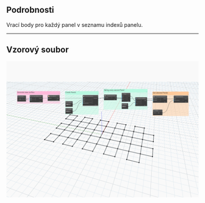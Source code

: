 ## Podrobnosti
Vrací body pro každý panel v seznamu indexů panelu.
___
## Vzorový soubor

![GetPanelPoints](./Autodesk.DesignScript.Geometry.PanelSurface.GetPanelPoints_img.jpg)
